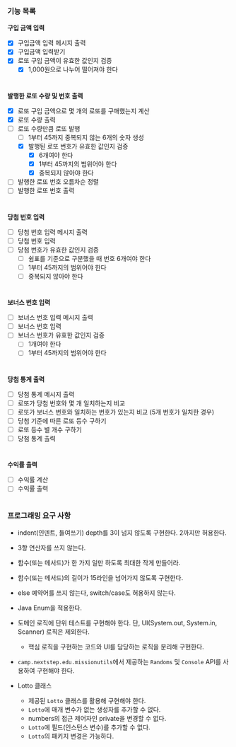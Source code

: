 ### 기능 목록 
**구입 금액 입력**
- [x] 구입금액 입력 메시지 출력
- [x] 구입금액 입력받기
- [x] 로또 구입 금액이 유효한 값인지 검증
  - [x] 1,000원으로 나누어 떨어져야 한다  
  #
**발행한 로또 수량 및 번호 출력**
- [x] 로또 구입 금액으로 몇 개의 로또를 구매했는지 계산
- [x] 로또 수량 출력
- [ ] 로또 수량만큼 로또 발행
  - [ ] 1부터 45까지 중복되지 않는 6개의 숫자 생성
  - [x] 발행된 로또 번호가 유효한 값인지 검증
    - [x] 6개여야 한다
    - [x] 1부터 45까지의 범위어야 한다
    - [x] 중복되지 않아야 한다
- [ ] 발행한 로또 번호 오름차순 정렬
- [ ] 발행한 로또 번호 출력
  #
**당첨 번호 입력**
- [ ] 당첨 번호 입력 메시지 출력
- [ ] 당첨 번호 입력
- [ ] 당첨 번호가 유효한 값인지 검증
  - [ ] 쉼표를 기준으로 구분했을 때 번호 6개여야 한다
  - [ ] 1부터 45까지의 범위어야 한다
  - [ ] 중복되지 않아야 한다  
    #
**보너스 번호 입력**
- [ ] 보너스 번호 입력 메시지 출력
- [ ] 보너스 번호 입력
- [ ] 보너스 번호가 유효한 값인지 검증
  - [ ] 1개여야 한다
  - [ ] 1부터 45까지의 범위어야 한다
  #
 **당첨 통계 출력**
- [ ] 당첨 통계 메시지 출력
- [ ] 로또가 당첨 번호와 몇 개 일치하는지 비교
- [ ] 로또가 보너스 번호와 일치하는 번호가 있는지 비교 (5개 번호가 일치한 경우)
- [ ] 당첨 기준에 따른 로또 등수 구하기
- [ ] 로또 등수 별 개수 구하기
- [ ] 당첨 통계 출력
  #
**수익률 출력**  
- [ ] 수익률 계산
- [ ] 수익률 출력
#
### 프로그래밍 요구 사항
- indent(인덴트, 들여쓰기) depth를 3이 넘지 않도록 구현한다. 2까지만 허용한다.
- 3항 연산자를 쓰지 않는다.
- 함수(또는 메서드)가 한 가지 일만 하도록 최대한 작게 만들어라.
- 함수(또는 메서드)의 길이가 15라인을 넘어가지 않도록 구현한다.
- else 예약어를 쓰지 않는다, switch/case도 허용하지 않는다.
- Java Enum을 적용한다.
- 도메인 로직에 단위 테스트를 구현해야 한다. 단, UI(System.out, System.in, Scanner) 로직은 제외한다.
  - 핵심 로직을 구현하는 코드와 UI를 담당하는 로직을 분리해 구현한다.
- `camp.nextstep.edu.missionutils`에서 제공하는 `Randoms` 및 `Console` API를 사용하여 구현해야 한다.

- Lotto 클래스
  - 제공된 `Lotto` 클래스를 활용해 구현해야 한다.
  - `Lotto`에 매개 변수가 없는 생성자를 추가할 수 없다.
  - numbers의 접근 제어자인 private을 변경할 수 없다.
  - `Lotto`에 필드(인스턴스 변수)를 추가할 수 없다.
  - `Lotto`의 패키지 변경은 가능하다.
